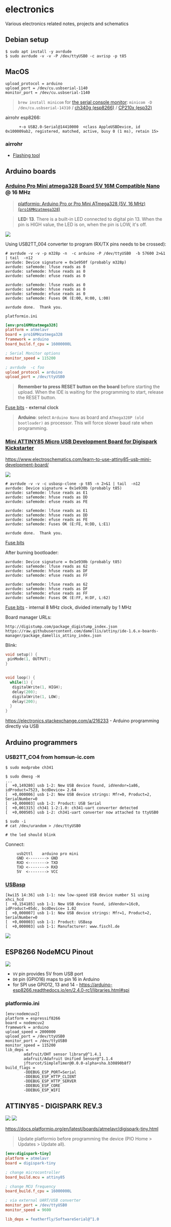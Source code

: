 # electronics
Various electronics related notes, projects and schematics


## Debian setup

```
$ sudo apt install -y avrdude
$ sudo avrdude -v -v -P /dev/ttyUSB0 -c avrisp -p t85 
```

## MacOS

```
upload_protocol = arduino
upload_port = /dev/cu.usbserial-1140
monitor_port = /dev/cu.usbserial-1140
```

> `brew install minicom` for [the serial console monitor](https://wiki.emacinc.com/wiki/Getting_Started_With_Minicom): `minicom -D /dev/cu.usbserial-14310` / [ch340g (esp8266)](https://learn.sparkfun.com/tutorials/how-to-install-ch340-drivers/all) / [CP210x (esp32)](https://www.silabs.com/developers/usb-to-uart-bridge-vcp-drivers?tab=downloads)

airrohr esp8266:

```
      +-o USB2.0-Serial@14410000  <class AppleUSBDevice, id 0x100009ab2, registered, matched, active, busy 0 (1 ms), retain 15>
```

### airrohr

* [Flashing tool](https://github.com/opendata-stuttgart/airrohr-firmware-flasher)

## Arduino boards

### [Arduino Pro Mini atmega328 Board 5V 16M Compatible Nano](https://store.arduino.cc/arduino-pro-mini) @ 16 MHz

> [platformio: Arduino Pro or Pro Mini ATmega328 (5V, 16 MHz) (`pro16MHzatmega328`)](https://docs.platformio.org/en/latest/boards/atmelavr/pro16MHzatmega328.html)

> **LED: 13**. There is a built-in LED connected to digital pin 13. When the pin is HIGH value, the LED is on, when the pin is LOW, it's off.

![](https://live.staticflickr.com/8252/8572012276_80391d0393_o_d.png)

Using USB2TT_004 converter to program (RX/TX pins needs to be crossed):

```
# avrdude -v -v -p m328p -n  -c arduino -P /dev/ttyUSB0  -b 57600 2>&1  | tail  -n12
avrdude: Device signature = 0x1e950f (probably m328p)
avrdude: safemode: lfuse reads as 0
avrdude: safemode: hfuse reads as 0
avrdude: safemode: efuse reads as 0

avrdude: safemode: lfuse reads as 0
avrdude: safemode: hfuse reads as 0
avrdude: safemode: efuse reads as 0
avrdude: safemode: Fuses OK (E:00, H:00, L:00)

avrdude done.  Thank you.
```

`platformio.ini`

```ini
[env:pro16MHzatmega328]
platform = atmelavr
board = pro16MHzatmega328
framework = arduino
board_build.f_cpu = 16000000L

; Serial Monitor options
monitor_speed = 115200

; avrdude  -c foo
upload_protocol = arduino
upload_port = /dev/ttyUSB0
```

> **Remember to press RESET button on the board** before starting the upload. When the IDE is waiting for the programming to start, release the RESET button.


[Fuse bits](http://eleccelerator.com/fusecalc/fusecalc.php?chip=atmega328p&LOW=00&HIGH=00&EXTENDED=00&LOCKBIT=FF) - external clock

> **Arduino**: select `Arduino Nano` as board and `ATmega328P (old bootloader)` as processor. This will force slower baud rate when programming.

### [Mini ATTINY85 Micro USB Development Board for Digispark Kickstarter](https://irishelectronics.ie/epages/950018241.sf/en_IE/?ObjectID=5295918)

https://www.electroschematics.com/learn-to-use-attiny85-usb-mini-development-board/

![](https://images-wixmp-ed30a86b8c4ca887773594c2.wixmp.com/i/0995f7a6-730b-48d0-8612-c4408d15e84d/dc7h4n3-51e6389c-5f86-4fb2-a7ad-34f75f672003.png)

```
# avrdude -v -v -c usbasp-clone -p t85 -n 2>&1 | tail  -n12
avrdude: Device signature = 0x1e930b (probably t85)
avrdude: safemode: lfuse reads as E1
avrdude: safemode: hfuse reads as DD
avrdude: safemode: efuse reads as FE

avrdude: safemode: lfuse reads as E1
avrdude: safemode: hfuse reads as DD
avrdude: safemode: efuse reads as FE
avrdude: safemode: Fuses OK (E:FE, H:DD, L:E1)

avrdude done.  Thank you.
```

[Fuse bits](http://eleccelerator.com/fusecalc/fusecalc.php?chip=attiny85&LOW=E1&HIGH=DD&EXTENDED=FE&LOCKBIT=FF)

After burning bootloader:

```
avrdude: Device signature = 0x1e930b (probably t85)
avrdude: safemode: lfuse reads as 62
avrdude: safemode: hfuse reads as DF
avrdude: safemode: efuse reads as FF

avrdude: safemode: lfuse reads as 62
avrdude: safemode: hfuse reads as DF
avrdude: safemode: efuse reads as FF
avrdude: safemode: Fuses OK (E:FF, H:DF, L:62)
```

[Fuse bits](http://eleccelerator.com/fusecalc/fusecalc.php?chip=attiny85&LOW=62&HIGH=DF&EXTENDED=FF&LOCKBIT=FF) - internal  8 MHz clock, divided internally by 1 MHz


Board manager URLs:

```
http://digistump.com/package_digistump_index.json
https://raw.githubusercontent.com/damellis/attiny/ide-1.6.x-boards-manager/package_damellis_attiny_index.json
```

Blink:

```c
void setup() {
 pinMode(1, OUTPUT);
}


void loop() {
  while(1) {
   digitalWrite(1, HIGH);
   delay(200);
   digitalWrite(1, LOW);
   delay(200);
  }
}
```

https://electronics.stackexchange.com/a/216233 - Arduino programming directly via USB

## Arduino programmers

### USB2TT_CO4 from homsun-ic.com

```
$ sudo modprobe ch341

$ sudo dmesg -H
...
[  +0,149280] usb 1-2: New USB device found, idVendor=1a86, idProduct=7523, bcdDevice= 2.64
[  +0,000006] usb 1-2: New USB device strings: Mfr=0, Product=2, SerialNumber=0
[  +0,000003] usb 1-2: Product: USB Serial
[  +0,001315] ch341 1-2:1.0: ch341-uart converter detected
[  +0,000505] usb 1-2: ch341-uart converter now attached to ttyUSB0

$ sudo -i
# cat /dev/urandom > /dev/ttyUSB0

# the led should blink

```

Connect:

```
     usb2ttl    arduino pro mini
     GND <--------> GND
     RXD <--------> TXD
     TXD <--------> RXD
     5V  <--------> VCC
```


### [USBasp](https://irishelectronics.ie/USB-ISP-AVR-Programmer-Adapter-51)

```
[kwi15 14:36] usb 1-1: new low-speed USB device number 51 using xhci_hcd
[  +0,154185] usb 1-1: New USB device found, idVendor=16c0, idProduct=05dc, bcdDevice= 1.02
[  +0,000007] usb 1-1: New USB device strings: Mfr=1, Product=2, SerialNumber=0
[  +0,000003] usb 1-1: Product: USBasp
[  +0,000003] usb 1-1: Manufacturer: www.fischl.de
```

![](https://raw.githubusercontent.com/macbre/electronics/master/pictures/IMG_20200419_164215.png)


## ESP8266 NodeMCU Pinout

![](https://lastminuteengineers.com/wp-content/uploads/arduino/ESP-12E-Development-Board-ESP8266-NodeMCU-Pinout.png)

* `VV` pin provides 5V from USB port
* `D0` pin (GPIO16) maps to pin 16 in Arduino
* for SPI use GPIO12, 13 and 14 - https://arduino-esp8266.readthedocs.io/en/2.4.0-rc1/libraries.html#spi

### platformio.ini

```
[env:nodemcuv2]
platform = espressif8266
board = nodemcuv2
framework = arduino
upload_speed = 2000000
upload_port = /dev/ttyUSB0
monitor_port = /dev/ttyUSB0
monitor_speed = 115200
lib_deps = 
        adafruit/DHT sensor library@^1.4.1
        adafruit/Adafruit Unified Sensor@^1.1.4
        jfturcot/SimpleTimer@0.0.0-alpha+sha.b30890b8f7
build_flags = 
        -DDEBUG_ESP_PORT=Serial
        -DDEBUG_ESP_HTTP_CLIENT
        -DDEBUG_ESP_HTTP_SERVER
        -DDEBUG_ESP_CORE
        -DDEBUG_ESP_WIFI
```

## ATTINY85 - DIGISPARK REV.3

![](https://makershop.ie/image/cache/catalog/p/00044/tiny-85-digispark-kickstarter-micro_main-0-550x550.jpg.webp)
![](https://images-wixmp-ed30a86b8c4ca887773594c2.wixmp.com/i/0995f7a6-730b-48d0-8612-c4408d15e84d/dc7h4n3-51e6389c-5f86-4fb2-a7ad-34f75f672003.png)

https://docs.platformio.org/en/latest/boards/atmelavr/digispark-tiny.html

> Update platformio before programming the device (PIO Home > Updates > Update all).

```ini
[env:digispark-tiny]
platform = atmelavr
board = digispark-tiny

; change microcontroller
board_build.mcu = attiny85

; change MCU frequency
board_build.f_cpu = 16000000L

; via external UART/USB converter
monitor_port = /dev/ttyUSB0
monitor_speed = 9600

lib_deps = featherfly/SoftwareSerial@^1.0
```

